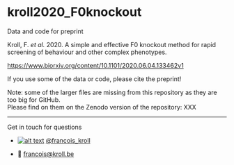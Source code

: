# kroll2020_F0knockout

Data and code for preprint

Kroll, F. _et al._ 2020. A simple and effective F0 knockout method for rapid screening of behaviour and other complex phenotypes.

https://www.biorxiv.org/content/10.1101/2020.06.04.133462v1

If you use some of the data or code, please cite the preprint!

Note: some of the larger files are missing from this repository as they are too big for GitHub. <br />
Please find on them on the Zenodo version of the repository: XXX

___

Get in touch for questions

  * [![alt text][1.2]][1] [@francois_kroll](https://twitter.com/francois_kroll)

  * :email: francois@kroll.be

<!-- icons with padding -->
[1.1]: http://i.imgur.com/tXSoThF.png (twitter icon with padding)

<!-- icons without padding -->
[1.2]: http://i.imgur.com/wWzX9uB.png (twitter icon without padding)

<!-- links to your social media accounts -->
[1]: https://twitter.com/francois_kroll
